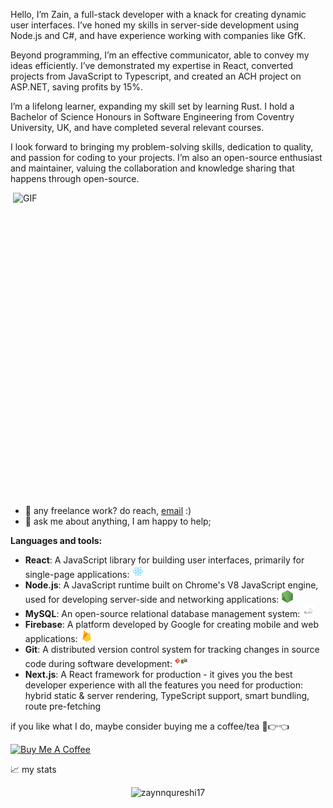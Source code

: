 Hello, I’m Zain, a full-stack developer with a knack for creating dynamic user interfaces. I’ve honed my skills in server-side development using Node.js and C#, and have experience working with companies like GfK.

Beyond programming, I’m an effective communicator, able to convey my ideas efficiently. I’ve demonstrated my expertise in React, converted projects from JavaScript to Typescript, and created an ACH project on ASP.NET, saving profits by 15%.

I’m a lifelong learner, expanding my skill set by learning Rust. I hold a Bachelor of Science Honours in Software Engineering from Coventry University, UK, and have completed several relevant courses.

I look forward to bringing my problem-solving skills, dedication to quality, and passion for coding to your projects. I’m also an open-source enthusiast and maintainer, valuing the collaboration and knowledge sharing that happens through open-source.


  <img align="right" alt="GIF" src="https://gifdb.com/images/high/black-fast-typing-cat-rfo58klql1gydnw3.gif" width="500" height="500" />
  
- 💼 any freelance work? do reach, [email](mailto:mohammad.zain.311z@gmail.com) :)
- 💬 ask me about anything, I am happy to help;

**Languages and tools:**

- **React**: A JavaScript library for building user interfaces, primarily for single-page applications: <code><img height="20" src="https://raw.githubusercontent.com/github/explore/80688e429a7d4ef2fca1e82350fe8e3517d3494d/topics/react/react.png"></code>
- **Node.js**: A JavaScript runtime built on Chrome's V8 JavaScript engine, used for developing server-side and networking applications: <code><img height="20" src="https://raw.githubusercontent.com/github/explore/80688e429a7d4ef2fca1e82350fe8e3517d3494d/topics/nodejs/nodejs.png"></code>
- **MySQL**: An open-source relational database management system: <code><img height="20" src="https://raw.githubusercontent.com/github/explore/80688e429a7d4ef2fca1e82350fe8e3517d3494d/topics/mysql/mysql.png"></code>
- **Firebase**: A platform developed by Google for creating mobile and web applications: <code><img height="20" src="https://raw.githubusercontent.com/github/explore/80688e429a7d4ef2fca1e82350fe8e3517d3494d/topics/firebase/firebase.png"></code>
- **Git**: A distributed version control system for tracking changes in source code during software development: <code><img height="20" src="https://raw.githubusercontent.com/github/explore/80688e429a7d4ef2fca1e82350fe8e3517d3494d/topics/git/git.png"></code>
- **Next.js**: A React framework for production - it gives you the best developer experience with all the features you need for production: hybrid static & server rendering, TypeScript support, smart bundling, route pre-fetching

if you like what I do, maybe consider buying me a coffee/tea 🥺👉👈

<a href="https://www.buymeacoffee.com/zaynnqureshi" target="_blank"><img src="https://cdn.buymeacoffee.com/buttons/v2/default-red.png" alt="Buy Me A Coffee" width="150" ></a>


📈 my stats

<p align="center"> <img src="https://github-readme-stats.vercel.app/api?username=zaynnqureshi17&show_icons=true&theme=gotham" alt="zaynnqureshi17" />
